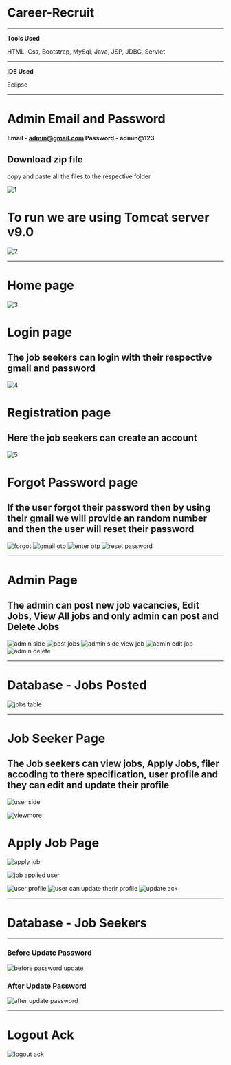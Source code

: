 # Career-Recruit

 
 -------------------------------------------
**Tools Used**

HTML, Css, Bootstrap, MySql, Java, JSP, JDBC, Servlet

----------------------------------------------
**IDE Used**

Eclipse

--------------------------------------------
# Admin Email and Password

**Email - admin@gmail.com
Password - admin@123**

**Download zip file**
-----------------------------------------
copy and paste all the files to the respective folder 

![1](https://user-images.githubusercontent.com/85272477/222894276-30cc02be-5cd3-4fc1-9300-cd2a10d7f52a.jpg)

# To run we are using Tomcat server v9.0

![2](https://user-images.githubusercontent.com/85272477/222894293-f4bc58c9-2ec0-4784-9469-a68261c49a9a.jpg)

---------------------------------------------------
# Home page

![3](https://user-images.githubusercontent.com/85272477/222894304-c024721b-1fc1-4a5d-b687-fb6d06861f0e.jpg)

# Login page

<h2>The job seekers can login with their respective gmail and password</h2>

![4](https://user-images.githubusercontent.com/85272477/222894326-aa859505-27e1-416c-9c0e-b8c0e7915d16.jpg)

# Registration page

<h2>Here the job seekers can create an account</h2>

![5](https://user-images.githubusercontent.com/85272477/222894339-1f27d6be-d502-4e09-8f08-bc15c235947f.jpg)

# Forgot Password page

<h2>If the user forgot their password then by using their gmail we will provide an random number and then the user will reset their password</h2>

![forgot](https://user-images.githubusercontent.com/85272477/222894382-c0adbe8c-1aec-453a-a6f9-c501b1896243.jpg)
![gmail otp](https://user-images.githubusercontent.com/85272477/222894404-c6efd01f-5bfa-4179-a3ff-7b5d97115a4e.jpg)
![enter otp](https://user-images.githubusercontent.com/85272477/222894386-81fc95f9-ffa9-441f-8950-d560c6d02513.jpg)
![reset password](https://user-images.githubusercontent.com/85272477/222894429-cede7eaf-9bfc-44f8-9918-57f1367a481c.jpg)

----------------------------------------------

# Admin Page

<h2> The admin can post new job vacancies, Edit Jobs, View All jobs and only admin can post and Delete Jobs</h2>

![admin side](https://user-images.githubusercontent.com/85272477/222894504-548f3268-088d-4a02-8d67-802e4add48e8.jpg)
![post jobs](https://user-images.githubusercontent.com/85272477/222894510-56ddf9cf-f87a-4dc9-b2bb-260e86a7168b.jpg)
![admin side view job](https://user-images.githubusercontent.com/85272477/222894574-b65ebc57-7c2e-42c5-bd11-957c82939cc2.jpg)
![admin edit job](https://user-images.githubusercontent.com/85272477/222894524-36ee4c20-5a2e-43e4-9b1d-084a9772e7db.jpg)
![admin delete](https://user-images.githubusercontent.com/85272477/222894534-668e8490-364b-4ffc-8d05-7710efec84d8.jpg)

----------------------------------
# Database - Jobs Posted 
![jobs table](https://user-images.githubusercontent.com/85272477/222894542-1cde51bc-381f-4ab6-8c93-79ee81050d5b.jpg)

---------------------
# Job Seeker Page

<h2>The Job seekers can view jobs, Apply Jobs, filer accoding to there specification, user profile and they can edit and update their profile</h2>

![user side](https://user-images.githubusercontent.com/85272477/222894610-374919d7-5719-4040-9129-4b9b87c7408d.jpg)

![viewmore](https://user-images.githubusercontent.com/85272477/222894667-5df08163-1a02-4fc0-9518-8579f762ac62.jpg)

# Apply Job Page

![apply job](https://user-images.githubusercontent.com/85272477/222894747-73f059d0-55a3-4475-a8da-a4c419c1f86c.jpg)

![job applied user](https://user-images.githubusercontent.com/85272477/222894786-5603e663-b061-467a-8aa5-3d8bfae4f0b7.jpg)

![user profile](https://user-images.githubusercontent.com/85272477/222894809-475315d4-eccf-417c-8892-23f19421a218.jpg)
![user can update therir profile](https://user-images.githubusercontent.com/85272477/222894815-80e28838-98b5-48de-84b2-bfddd5432e53.jpg)
![update ack](https://user-images.githubusercontent.com/85272477/222894891-add03fb7-17a8-4c5e-bf11-095d69225d22.jpg)

------------------------------------------

# Database - Job Seekers
-----------------------
<h3>Before Update Password </h3>

![before password update](https://user-images.githubusercontent.com/85272477/222894852-7459bf86-e466-4306-9165-f5e1c9f13a19.jpg)

<h3>After Update Password </h3>

![after update password](https://user-images.githubusercontent.com/85272477/222896441-ba2381a3-f62a-40e4-9b8b-7209a02f09a3.jpg)

-------------------------
# Logout Ack

![logout ack](https://user-images.githubusercontent.com/85272477/222894923-aa266906-73b2-4e46-923c-3bf5d8e4fc76.jpg)



